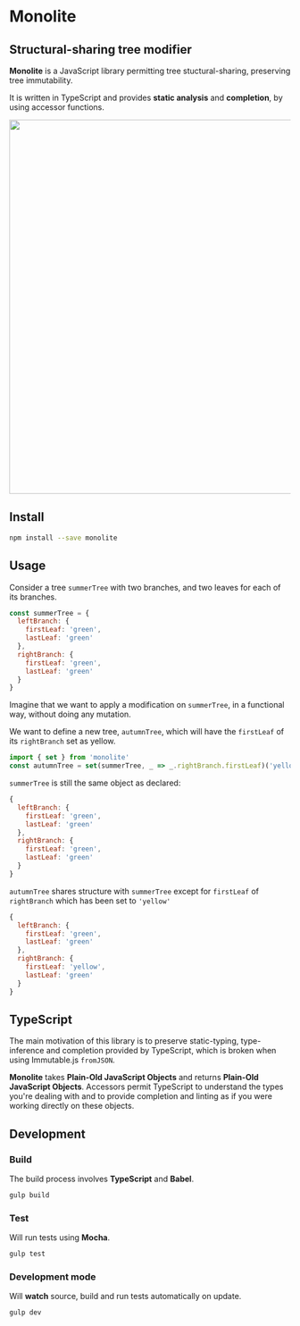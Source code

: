 # Monolite
## Structural-sharing tree modifier

**Monolite** is a JavaScript library permitting tree stuctural-sharing, preserving tree immutability.

It is written in TypeScript and provides **static analysis** and **completion**, by using accessor functions.

<img width=670 src="https://cloud.githubusercontent.com/assets/2991143/22441124/6636ceac-e736-11e6-88d1-621fe4d81304.gif" />

## Install

```sh
npm install --save monolite
```

## Usage

Consider a tree `summerTree` with two branches, and two leaves for each of its branches.

```js
const summerTree = {
  leftBranch: {
    firstLeaf: 'green',
    lastLeaf: 'green'
  },
  rightBranch: {
    firstLeaf: 'green',
    lastLeaf: 'green'
  }
}
```

Imagine that we want to apply a modification on `summerTree`, in a functional way, without doing any mutation.

We want to define a new tree, `autumnTree`, which will have the `firstLeaf` of its `rightBranch` set as yellow.

```js
import { set } from 'monolite'
const autumnTree = set(summerTree, _ => _.rightBranch.firstLeaf)('yellow')
```

`summerTree` is still the same object as declared:
```js
{
  leftBranch: {
    firstLeaf: 'green',
    lastLeaf: 'green'
  },
  rightBranch: {
    firstLeaf: 'green',
    lastLeaf: 'green'
  }
}
```

`autumnTree` shares structure with `summerTree` except for `firstLeaf` of `rightBranch` which has been set to `'yellow'`
```js
{
  leftBranch: {
    firstLeaf: 'green',
    lastLeaf: 'green'
  },
  rightBranch: {
    firstLeaf: 'yellow',
    lastLeaf: 'green'
  }
}
```

## TypeScript
The main motivation of this library is to preserve static-typing, type-inference and completion provided by TypeScript, which is broken when using Immutable.js `fromJSON`.

**Monolite** takes **Plain-Old JavaScript Objects** and returns **Plain-Old JavaScript Objects**. Accessors permit TypeScript to understand the types you're dealing with and to provide completion and linting as if you were working directly on these objects.


## Development

### Build
The build process involves **TypeScript** and **Babel**.

```sh
gulp build
```

### Test
Will run tests using **Mocha**.

```sh
gulp test
```

### Development mode
Will **watch** source, build and run tests automatically on update.

```sh
gulp dev
```
